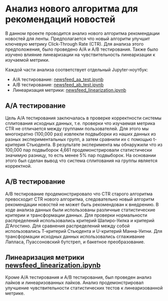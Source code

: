 # Анализ нового алгоритма для рекомендаций новостей
В данном проекте проводится анализ нового алгоритма рекомендации новостей для ленты.
Предполагается что новый алгоритм улучшит ключевую метрику Click-Through Rate (CTR).
Для анализа этого предположения, было проведено A/A и A/B тестирования.
Также было изучено влияние линеаризации на чувствительность линеаризации к изучаемой метрики.

Каждой части анализа соответствует отдельный Jupyter-ноутбук:
* A/A тестирование: [newsfeed_aa_test.ipynb](newsfeed_aa_test.ipynb)
* A/B тестирование: [newsfeed_ab_test.ipynb](newsfeed_ab_test.ipynb)
* Линеаризация метрики: [newsfeed_linearization.ipynb](newsfeed_linearization.ipynb)

## A/A тестирование
Цель A/A тестирования заключалась в проверке корректности системы сплитования исходных данных,
т.е. проверки что изучаемая метрика CTR не отличается между группами пользователей.
Для этого мы многократно (100,000 раз) извлекли подвыборки из наших данных из разных экспериментальных групп,
а затем сравнили их с помощью t-критерия Стьюдента.
В результате эксперимента мы обнаружили что из 100,000 пар подвыборок 4,661 продемонстрировали статистически значимую разницу,
то есть менее 5% пар подвыборок.
На основании этого был сделан вывод что система сплитования на группы является корректной.

## A/B тестирование
A/B тестирование продемонстрировало что CTR старого алгоритма превосходит CTR нового алгоритма, следовательно новый алгоритм рекомендации новостей не может быть рекомендован к внедрению.
В ходе анализа данных были использованы различные статистические критерии и трансформации данных.
Для проверки нормальности распределений использовались критерий Шапиро-Уилка и критерий Д'Агостино.
Для сравнения распределений между собой использовались Т-критерий Стьюдента и U-критерий Манна-Уитни.
Для трансформации исходных данных использовались сглаживание Лапласа, Пуассоновский бутстреп, и бакетное преобразование.

## Линеаризация метрики [newsfeed_linearization.ipynb](newsfeed_linearization.ipynb)
Кроме A/A тестирования и A/B тестирования, был проведен анализ лайков и линеаризованных лайков.
Анализ продемонстрировал улучшение чувствительности статистических тестов к линеаризованной метрике.
